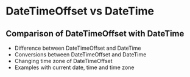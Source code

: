# DateTimeOffset vs DateTime

## Comparison of DateTimeOffset with DateTime 

* Difference between DateTimeOffset and DateTime
* Conversions between DateTimeOffset and DateTime
* Changing time zone of DateTimeOffset
* Examples with current date, time and time zone
